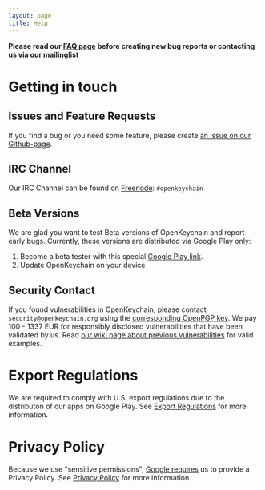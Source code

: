 ```yaml
---
layout: page
title: Help
---
```


**Please read our [FAQ page](http://www.openkeychain.org/faq/) before creating new bug reports or contacting us via our mailinglist**

# Getting in touch

## Issues and Feature Requests

If you find a bug or you need some feature, please create [an issue on our Github-page](https://github.com/open-keychain/open-keychain/issues).

## IRC Channel

Our IRC Channel can be found on [Freenode](https://freenode.net): ``#openkeychain``

## Beta Versions

We are glad you want to test Beta versions of OpenKeychain and report early bugs.
Currently, these versions are distributed via Google Play only:

 1. Become a beta tester with this special [Google Play link](https://play.google.com/apps/testing/org.sufficientlysecure.keychain).
 2. Update OpenKeychain on your device

## Security Contact

If you found vulnerabilities in OpenKeychain, please contact ``security@openkeychain.org`` using the [corresponding OpenPGP key](https://keys.openpgp.org/search?q=3298CDC6B47E1A51E969E2B1C61A2C0F7B7E0783).
We pay 100 - 1337 EUR for responsibly disclosed vulnerabilities that have been validated by us.
Read [our wiki page about previous vulnerabilities](https://github.com/open-keychain/open-keychain/wiki/Vulnerabilities) for valid examples.

# Export Regulations
We are required to comply with U.S. export regulations due to the distributon of our apps on Google Play.
See [Export Regulations](https://www.openkeychain.org/help/export-regulations) for more information.

# Privacy Policy
Because we use "sensitive permissions", [Google requires](https://support.google.com/googleplay/android-developer/answer/113469#privacy) us to provide a Privacy Policy.
See [Privacy Policy](https://www.openkeychain.org/help/privacy-policy) for more information.
